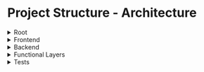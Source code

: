 # Project Structure - Architecture

<details>
<summary>Root</summary>

- **ARCHITECHTURE.md** - Describes the project structure
- **DEVELOPER_GUIDE.md** - Developer guide for the project
- **developer_best-practice_README.md** - Best practices for developers
- **MY_STORY.md** - Project background or story
- **PITCH.md** - Project pitch or proposal
- **README.md** - Project overview and setup instructions
- **USER_GUIDE.md** - User guide for the application

- <details>
  <summary>Configuration</summary>

  - **next.config.js** - Configures Next.js settings, enabling strict React mode
  - **tailwind.config.js** - Configures Tailwind CSS with custom colors and content paths
  - **tsconfig.json** - Configures TypeScript compiler options for the project
  - **tsconfig.test.json** - Extends tsconfig.json for Jest testing with specific includes
  - **postcss.config.js** - Configures PostCSS with Tailwind CSS and Autoprefixer plugins
  - **package.json** - Defines project dependencies, scripts, and metadata
  - **next-env.d.ts** - Provides TypeScript type definitions for Next.js
  - **jest.config.js** - Jest configuration for testing
  - **jest.setup.js** - Jest setup script

  </details>
</details>

<details>
<summary>Frontend</summary>

- <details>
  <summary>components/</summary>

    - <details>
      <summary>Tabs</summary>

      - **TemplatesTab.jsx** - Manages creation and editing of templates
      - **AudioFilesTab.jsx** - User Interface to manage uploaded audio files
      - **FileHistory.jsx** - Displays and manages history of generated/merged files
      - **SettingsTab.jsx** - Manages TTS settings, voices, and API keys
      - **ToolsTab.jsx** - Provides HTML/URL parsing and AI transformation utilities
      - **TTSApp.jsx** - The main tab and container component that handles tab navigation
        - **TemplateSelector.jsx** - Loads pre-defined templates for section structures
        - **TextInput.jsx** - Handles text and audio input for creating sections
        - **SectionsList.jsx** - Displays and manages the list of section cards
          - **SectionCard.jsx** - Main section card component for the SectionList component with editing capabilities
            - **SectionCardAudio.jsx** - Handles audio-only section card content
            - **SectionCardTTS.jsx** - Handles text-to-speech section card content

      </details>

    - <details>
      <summary>General</summary>

      - **AudioLibrary.jsx** - For managing sound effects
      - **AudioPlayer.jsx** - Generates, merges, plays, and downloads audio
      - **ThemeToggle.jsx** - Controls the application's visual theme

      </details>
  </details>

- <details>
  <summary>context/</summary>

    - <details>
      <summary>General</summary>

      - **demoContentLoader.jsx** - Utility for loading demo content
      - **storage.jsx** - Storage abstraction for persisting data

      </details>

    - <details>
      <summary>Local Storage State Context</summary>

      - **ttsActions.jsx** - Defines **action creators** for the TTS context, which are functions that produce standardized objects (actions) describing changes to the application state, such as updating settings or adding configurations. These actions are dispatched to the reducer to trigger state updates in a predictable way
      - **TTSContext.jsx** - Provides a **React Context** to manage and share **global application state** across components, including settings (e.g., voice preferences), configurations (e.g., API keys), and persistent data stored in local storage. This context ensures components can access and update this state without prop drilling
      - **ttsDefaults.jsx** - Specifies default values and initial states for the TTS context, such as default voice settings or configuration presets, used to initialize the application state when it first loads
      - **ttsReducer.jsx** - Contains the **reducer function** for the TTS context, which processes dispatched actions and updates the global application state accordingly. The reducer takes the current state and an action, then returns a new state based on the action’s instructions, ensuring predictable state management

      </details>

    - <details>
      <summary>Session Storage State Context</summary>

      - **ttsSessionActions.jsx** - Defines **action creators** for the Session context, which generate standardized objects (actions) to describe changes to the current working session, such as adding audio sections or updating UI state. These actions are sent to the session reducer to manage session-specific state changes
      - **TTSSessionContext.jsx** - Provides a **React Context** to manage and share **session-specific state** across components, including active sections (e.g., text or audio segments), audio data (e.g., generated speech), and UI state (e.g., current tab or selection). This context uses session storage to persist data temporarily for the user’s session
      - **ttsSessionReducer.jsx** - Contains the **reducer function** for the Session context, which handles dispatched actions to update the session-specific state. It processes actions like modifying sections or updating audio data, returning a new state to keep the session consistent and predictable

      </details>
  </details>

- <details>
  <summary>services/</summary>

    - <details>
      <summary>api/</summary>

        - <details>
          <summary>speechEngineAPIs/</summary>

          - **awsPollyAPI.js** - Converts text to speech using AWS Polly
          - **elevenLabsAPI.js** - Converts text to speech using ElevenLabs API
          - **speechServiceAPI.jsx** - Manages multiple TTS engines (gTTS, ElevenLabs, AWS Polly)

          </details>

        - <details>
          <summary>tools/</summary>

          - **aiServiceAPI.js** - Transforms text using AI providers (OpenAI, Anthropic)
          - **extractTextFromUrlAPI.js** - Extracts text from URLs

          </details>

        - **storageServiceAPI.js** - Manages data persistence (localStorage, IndexedDB, S3)

      </details>
  </details>

- <details>
  <summary>utils/</summary>

  - **AudioProcessor.jsx** - Generates and merges audio using TTS engines
  - **fileUtils.js** - Utilities for file handling (reading, downloading, validating)
  - **logUtils.js** - Development-only logging utilities
  - **textUtils.js** - Text processing utilities (HTML parsing, voice tags)

  </details>

- <details>
  <summary>shared/</summary>

  - **schema.ts** - Defines TypeScript schemas for the project

  </details>

- <details>
  <summary>Pages</summary>

  - **_app.jsx** - Wraps the app with global styles and TTS context provider
  - **audioLibraryPage.jsx** - Contains the Audio Library, accessible at /audio URL
  - **index.jsx** - Main landing page with TTS functionality and navigation
  - **[...path].js** - API catch-all route handler that routes requests to the appropriate service handlers in different files. (tpyically services/api)

  </details>

- <details>
  <summary>Styles</summary>

  - **globals.css** - Global and component-specific styles with Tailwind CSS
  - **themes.css** - Theme styles (light, dark, retro) using CSS variables

  </details>

- <details>
  <summary>Public</summary>

  - **demo_kundalini_kriya.json** - Demo content for Kundalini Kriya

  </details>
</details>

<details>
<summary>Backend</summary>

- <details>
  <summary>py_server/</summary>

  - **file_storage.py** - Manages audio file storage and metadata
  - **gtts_server.py** - Converts text to speech using Google’s gTTS API

  </details>

- <details>
  <summary>Other</summary>

  - **db.ts** - Optional Neon PostgreSQL database connection

  </details>
</details>

<details>
<summary>Functional Layers</summary>

- <details>
  <summary>services/api/</summary>

  - **mergeAudioAPI.js** - Merges multiple audio files into a single file

  </details>
</details>

<details>
<summary>Tests</summary>

- <details>
  <summary>__mocks__/</summary>

  - **fileMock.js** - Mock file for Jest testing
  - **storage.ts** - Mock storage implementation for testing

  </details>

- <details>
  <summary>components/</summary>

  - **AudioFilesTab.test.tsx**
  - **AudioLibrary.test.tsx**
  - **AudioPlayer.test.tsx**
  - **FileHistory.test.tsx**
  - **SectionCard.test.tsx**
  - **SectionCardAudio.test.tsx**
  - **SectionCardTTS.test.tsx**
  - **SectionsList.test.tsx**
  - **SettingsTab.test.tsx**
  - **TemplateSelector.test.tsx**
  - **TemplatesTab.test.tsx**
  - **TextInput.test.tsx**
  - **ThemeToggle.test.tsx**
  - **ToolsTab.test.tsx**
  - **TTSApp.test.tsx**

  </details>

- <details>
  <summary>context/</summary>

  - **demoContentLoader.test.tsx**
  - **storage.test.tsx**
  - **ttsActions.test.ts**
  - **TTSContext.test.tsx**
  - **ttsDefaults.test.ts**
  - **ttsReducer.test.ts**
  - **ttsSessionActions.test.ts**
  - **TTSSessionContext.test.tsx**
  - **ttsSessionReducer.test.ts**

  </details>

- <details>
  <summary>pages/</summary>

  - **app.test.tsx**
  - **audioLibraryPage.test.tsx**
  - **index.test.tsx**

  </details>

- <details>
  <summary>services/</summary>

  - **aiServiceAPI.test.ts**
  - **awsPollyAPI.test.tsx**
  - **extractTextFromUrlAPI.test.tsx**
  - **mergeAudioAPI.test.tsx**
  - **speechServiceAPI.test.tsx**
  - **storageServiceAPI.test.ts**

  </details>

- <details>
  <summary>shared/</summary>

  - **schema.test.ts**

  </details>

- <details>
  <summary>utils/</summary>

  - **AudioProcessor.test.tsx**
  - **fileUtils.test.ts**
  - **logUtils.test.ts**
  - **textUtils.test.ts**

  </details>
</details>